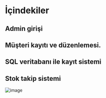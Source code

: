 # İçindekiler

## Admin girişi
## Müşteri kayıtı ve düzenlemesi.
## SQL veritabanı ile kayıt sistemi
## Stok takip sistemi
![image](https://github.com/user-attachments/assets/a95caa99-7a3c-4498-9700-d128656ff133)
